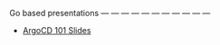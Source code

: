 Go based presentations
 — — — — — — — — — — — 

* [ArgoCD 101 Slides](https://talks.godoc.org/github.com/namku/GitOps-talk/101/argocd-101.slide)

